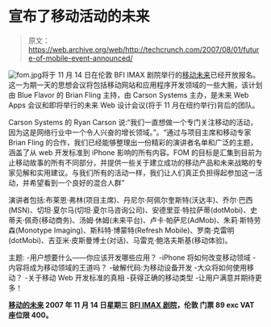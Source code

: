 # 宣布了移动活动的未来

> 原文：<https://web.archive.org/web/http://techcrunch.com/2007/08/01/future-of-mobile-event-announced/>

![fom.jpg](img/5286fe125f2245ab4bc608d7971a748d.png)将于 11 月 14 日在伦敦 BFI IMAX 剧院举行的[移动未来](https://web.archive.org/web/20150523100503/http://www.future-of-mobile.com/)已经开放报名。这一为期一天的思想会议将包括移动网站和应用程序开发领域的一些大腕，该计划由 Blue Flavor 的 Brian Fling 主持，由 Carson Systems 主办，是未来 Web Apps 会议和即将举行的未来 Web 设计会议(将于 11 月在纽约举行)背后的团队。

Carson Systems 的 Ryan Carson 说:“我们一直想做一个专门关注移动的活动，因为这是网络行业中一个令人兴奋的增长领域。”。“通过与项目主席和移动专家 Brian Fling 的合作，我们已经能够整理出一份精彩的演讲者名单和广泛的主题，涵盖了从 web 开发标准到 iPhone 影响的所有内容。FOM 的目标是汇集到目前为止移动故事的所有不同部分，并提供一些关于建立成功的移动产品和未来战略的专家见解和实用建议。与我们所有的活动一样，我们让人们真正负担得起参加这一活动，并希望看到一个良好的混合人群”

演讲者包括:布莱恩·弗林(项目主席)、丹尼尔·阿佩尔奎斯特(沃达丰)、乔尔·巴西(MSN)、切坦·夏尔马(切坦·夏尔马咨询公司)、安德里亚·特拉萨蒂(dotMobi)、史蒂夫·佩奇(移动商务)、汤姆·休姆(未来平台)、卢卡·帕萨尼(AdMob)、朱莉·斯特劳森(Monotype Imaging)、斯科特·博蒙特(Refresh Mobile)、罗南·克雷明(dotMobi)、吉亚米·皮斯曼博士(对话)、马雷克·鲍洛夫斯基(移动体验)。

主题:
-用户想要什么——你应该开发哪些应用？
-iPhone 将如何改变移动领域
-内容将成为移动领域的王道吗？
-破解代码:为移动设备开发
-大众将如何使用移动？
-关于移动 Web 开发标准的真相
-获得正确的移动类型
-让用户满意并期待更多！

**[移动的未来](https://web.archive.org/web/20150523100503/http://www.future-of-mobile.com/)
2007 年 11 月 14 日星期三
[BFI IMAX 剧院](https://web.archive.org/web/20150523100503/http://www.bfi.org.uk/whatson/imax/getting-there/)，伦敦
门票 89 exc VAT
座位限 400。**